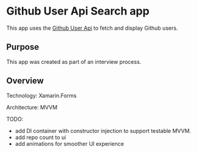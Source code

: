 # Github User Api Search app
This app uses the [Github User Api](https://developer.github.com/v3/search/#search-users) to fetch and display Github users. 

## Purpose 
This app was created as part of an interview process. 

## Overview

Technology: Xamarin.Forms

Architecture: MVVM

TODO: 
- add DI container with constructor injection to support testable MVVM.
- add repo count to ui
- add animations for smoother UI experience

